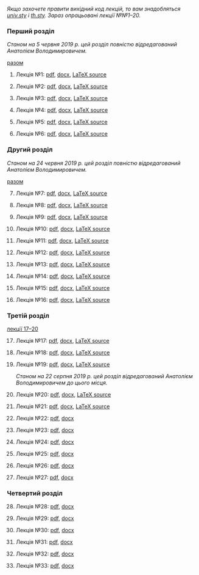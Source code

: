 <!--DEBUG-->

_Якщо захочете правити вихідний код лекцій, то вам знадобляться [univ.sty](univ.sty) і [th.sty](th.sty)._
_Зараз опрацьовані лекції №№1&ndash;20._

### Перший розділ

_Станом на 5 червня 2019 р. цей розділ повністю відредагований Анатолієм Володимировичем._

[разом](ch-1/ch-1.pdf)

1. Лекція №1: [pdf](ch-1/1.pdf), [docx](ch-1/1.docx), [LaTeX source](ch-1/1.tex)

2. Лекція №2: [pdf](ch-1/2.pdf), [docx](ch-1/2.docx), [LaTeX source](ch-1/2.tex)

3. Лекція №3: [pdf](ch-1/3.pdf), [docx](ch-1/3.docx), [LaTeX source](ch-1/3.tex)

4. Лекція №4: [pdf](ch-1/4.pdf), [docx](ch-1/4.docx), [LaTeX source](ch-1/4.tex)

5. Лекція №5: [pdf](ch-1/5.pdf), [docx](ch-1/5.docx), [LaTeX source](ch-1/5.tex)

6. Лекція №6: [pdf](ch-1/6.pdf), [docx](ch-1/6.docx), [LaTeX source](ch-1/6.tex)

### Другий розділ

_Станом на 24 червня 2019 р. цей розділ повністю відредагований Анатолієм Володимировичем._

[разом](ch-2/ch-2.pdf)

7. Лекція №7: [pdf](ch-2/7.pdf), [docx](ch-2/7.docx), [LaTeX source](ch-2/7.tex)

8. Лекція №8: [pdf](ch-2/8.pdf), [docx](ch-2/8.docx), [LaTeX source](ch-2/8.tex)

9. Лекція №9: [pdf](ch-2/9.pdf), [docx](ch-2/9.docx), [LaTeX source](ch-2/9.tex)

10. Лекція №10: [pdf](ch-2/10.pdf), [docx](ch-2/10.docx), [LaTeX source](ch-2/10.tex)

11. Лекція №11: [pdf](ch-2/11.pdf), [docx](ch-2/11.docx), [LaTeX source](ch-2/11.tex)

12. Лекція №12: [pdf](ch-2/12.pdf), [docx](ch-2/12.docx), [LaTeX source](ch-2/12.tex)

13. Лекція №13: [pdf](ch-2/13.pdf), [docx](ch-2/13.docx), [LaTeX source](ch-2/13.tex)

14. Лекція №14: [pdf](ch-2/14.pdf), [docx](ch-2/14.docx), [LaTeX source](ch-2/14.tex)

15. Лекція №15: [pdf](ch-2/15.pdf), [docx](ch-2/15.docx), [LaTeX source](ch-2/15.tex)

16. Лекція №16: [pdf](ch-2/16.pdf), [docx](ch-2/16.docx), [LaTeX source](ch-2/16.tex)

### Третій розділ

[лекції 17&ndash;20](ch-3/ch-3.pdf)

17. Лекція №17: [pdf](ch-3/17.pdf), [docx](ch-3/17.docx), [LaTeX source](ch-3/17.tex)

18. Лекція №18: [pdf](ch-3/18.pdf), [docx](ch-3/18.docx), [LaTeX source](ch-3/18.tex)

19. Лекція №19: [pdf](ch-3/19.pdf), [docx](ch-3/19.docx), [LaTeX source](ch-3/19.tex)

    _Станом на 22 серпня 2019 р. цей розділ відредагований Анатолієм Володимировичем до цього місця._

20. Лекція №20: [pdf](ch-3/20.pdf), [docx](ch-3/20.docx), [LaTeX source](ch-3/20.tex)

21. Лекція №21: [pdf](ch-3/21.pdf), [docx](ch-3/21.docx), [LaTeX source](ch-3/21.tex)

22. Лекція №22: [pdf](ch-3/22.pdf), [docx](ch-3/22.docx)

23. Лекція №23: [pdf](ch-3/23.pdf), [docx](ch-3/23.docx)

24. Лекція №24: [pdf](ch-3/24.pdf), [docx](ch-3/24.docx)

25. Лекція №25: [pdf](ch-3/25.pdf), [docx](ch-3/25.docx)

26. Лекція №26: [pdf](ch-3/26.pdf), [docx](ch-3/26.docx)

27. Лекція №27: [pdf](ch-3/27.pdf), [docx](ch-3/27.docx)

### Четвертий розділ

28. Лекція №28: [pdf](ch-4/28.pdf), [docx](ch-4/28.docx)

29. Лекція №29: [pdf](ch-4/29.pdf), [docx](ch-4/29.docx)

30. Лекція №30: [pdf](ch-4/30.pdf), [docx](ch-4/30.docx)

31. Лекція №31: [pdf](ch-4/31.pdf), [docx](ch-4/31.docx)

32. Лекція №32: [pdf](ch-4/32.pdf), [docx](ch-4/32.docx)

33. Лекція №33: [pdf](ch-4/33.pdf), [docx](ch-4/33.docx)
